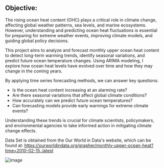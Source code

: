 ## Objective:

The rising ocean heat content (OHC) plays a critical role in climate change, affecting global weather patterns, sea levels, and marine ecosystems. However, understanding and predicting ocean heat fluctuations is essential for preparing for extreme weather events, improving climate models, and guiding global policy decisions.

This project aims to analyze and forecast monthly upper ocean heat content to detect long-term warming trends, identify seasonal variations, and predict future ocean temperature changes. Using ARIMA modeling, I explore how ocean heat levels have evolved over time and how they may change in the coming years.

By applying time series forecasting methods, we can answer key questions:

- Is the ocean heat content increasing at an alarming rate?
- Are there seasonal variations that affect global climate conditions?
- How accurately can we predict future ocean temperatures?
- Can forecasting models provide early warnings for extreme climate events?

Understanding these trends is crucial for climate scientists, policymakers, and environmental agencies to take informed action in mitigating climate change effects.

Data Set is obtained from the Our World in Data's website, which can be found at: https://ourworldindata.org/grapher/monthly-upper-ocean-heat?time=2010-02-15..latest



![image](https://github.com/user-attachments/assets/7cdb402b-6620-4e4c-b4bf-44815122bdb5)
